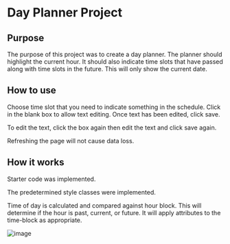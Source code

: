 # Day Planner Project

## Purpose
The purpose of this project was to create a day planner. The planner should highlight the current hour. It should also indicate time slots that have passed along with time slots in the future. This will only show the current date.

## How to use

Choose time slot that you need to indicate something in the schedule. Click in the blank box to allow text editing. Once text has been edited, click save.

To edit the text, click the box again then edit the text and click save again. 

Refreshing the page will not cause data loss.


## How it works
Starter code was implemented.

The predetermined style classes were implemented. 

Time of day is calculated and compared against hour block. 
This will determine if the hour is past, current, or future.
It will apply attributes to the time-block as appropriate.

![image](https://user-images.githubusercontent.com/105831699/176594415-ac0bab48-f663-4fa0-99ea-f19fe7cbe07b.png)




